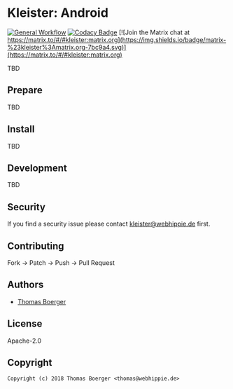 # Kleister: Android

[![General Workflow](https://github.com/kleister/kleister-android/actions/workflows/general.yml/badge.svg)](https://github.com/kleister/kleister-android/actions/workflows/general.yml) [![Codacy Badge](https://app.codacy.com/project/badge/Grade/edcab7935794432dbe7c759000a592a1)](https://www.codacy.com/gh/kleister/kleister-android/dashboard?utm_source=github.com&amp;utm_medium=referral&amp;utm_content=kleister/kleister-android&amp;utm_campaign=Badge_Grade) [![Join the Matrix chat at https://matrix.to/#/#kleister:matrix.org](https://img.shields.io/badge/matrix-%23kleister%3Amatrix.org-7bc9a4.svg)](https://matrix.to/#/#kleister:matrix.org)

TBD

## Prepare

TBD

## Install

TBD

## Development

TBD

## Security

If you find a security issue please contact
[kleister@webhippie.de](mailto:kleister@webhippie.de) first.

## Contributing

Fork -> Patch -> Push -> Pull Request

## Authors

-   [Thomas Boerger](https://github.com/tboerger)

## License

Apache-2.0

## Copyright

```console
Copyright (c) 2018 Thomas Boerger <thomas@webhippie.de>
```
